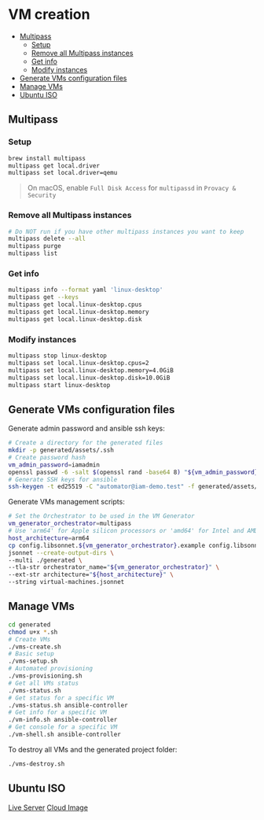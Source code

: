 # VM creation

- [Multipass](#multipass)
  - [Setup](#setup)
  - [Remove all Multipass instances](#remove-all-multipass-instances)
  - [Get info](#get-info)
  - [Modify instances](#modify-instances)
- [Generate VMs configuration files](#generate-vms-configuration-files)
- [Manage VMs](#manage-vms)
- [Ubuntu ISO](#ubuntu-iso)

## Multipass

### Setup

```sh
brew install multipass
multipass get local.driver
multipass set local.driver=qemu
```

> On macOS, enable `Full Disk Access` for `multipassd` in `Provacy & Security`

### Remove all Multipass instances

```sh
# Do NOT run if you have other multipass instances you want to keep
multipass delete --all
multipass purge
multipass list
```

### Get info

```sh
multipass info --format yaml 'linux-desktop'
multipass get --keys
multipass get local.linux-desktop.cpus
multipass get local.linux-desktop.memory
multipass get local.linux-desktop.disk
```

### Modify instances

```sh
multipass stop linux-desktop
multipass set local.linux-desktop.cpus=2
multipass set local.linux-desktop.memory=4.0GiB
multipass set local.linux-desktop.disk=10.0GiB
multipass start linux-desktop
```

## Generate VMs configuration files

Generate admin password and ansible ssh keys:

```sh
# Create a directory for the generated files
mkdir -p generated/assets/.ssh
# Create password hash
vm_admin_password=iamadmin
openssl passwd -6 -salt $(openssl rand -base64 8) "${vm_admin_password}" > generated/assets/admin_password
# Generate SSH keys for ansible
ssh-keygen -t ed25519 -C "automator@iam-demo.test" -f generated/assets/.ssh/id_ed25519 -q -N ""
```

Generate VMs management scripts:

```sh
# Set the Orchestrator to be used in the VM Generator
vm_generator_orchestrator=multipass
# Use 'arm64' for Apple silicon processors or 'amd64' for Intel and AMD 64bit CPUs
host_architecture=arm64
cp config.libsonnet.${vm_generator_orchestrator}.example config.libsonnet
jsonnet --create-output-dirs \
--multi ./generated \
--tla-str orchestrator_name="${vm_generator_orchestrator}" \
--ext-str architecture="${host_architecture}" \
--string virtual-machines.jsonnet
```

## Manage VMs

```sh
cd generated
chmod u+x *.sh
# Create VMs
./vms-create.sh
# Basic setup
./vms-setup.sh
# Automated provisioning
./vms-provisioning.sh
# Get all VMs status
./vms-status.sh
# Get status for a specific VM
./vms-status.sh ansible-controller
# Get info for a specific VM
./vm-info.sh ansible-controller
# Get console for a specific VM
./vm-shell.sh ansible-controller
```

To destroy all VMs and the generated project folder:

```sh
./vms-destroy.sh
```

## Ubuntu ISO

[Live Server](https://cdimage.ubuntu.com/releases/24.04/release/ubuntu-24.04.1-live-server-arm64.iso)
[Cloud Image](https://cloud-images.ubuntu.com/noble/current/noble-server-cloudimg-arm64.img)
